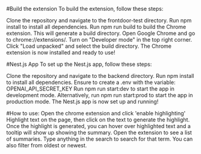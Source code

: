 #Build the extension
To build the extension, follow these steps:

Clone the repository and navigate to the frontdoor-test directory.
Run npm install to install all dependencies.
Run npm run build to build the Chrome extension. This will generate a build directory.
Open Google Chrome and go to chrome://extensions/.
Turn on "Developer mode" in the top right corner.
Click "Load unpacked" and select the build directory.
The Chrome extension is now installed and ready to use!


#Nest.js App
To set up the Nest.js app, follow these steps:

Clone the repository and navigate to the backend directory.
Run npm install to install all dependencies.
Ensure to create a .env with the variable: OPENAI_API_SECRET_KEY
Run npm run start:dev to start the app in development mode.
Alternatively, run npm run start:prod to start the app in production mode.
The Nest.js app is now set up and running!


#How to use:
Open the chrome extension and click 'enable highlighting'
Highlight text on the page, then click on the text to generate the highlight.
Once the highlight is generated, you can hover over highlighted text and a tooltip will show up showing the summary.
Open the extension to see a list of summaries.
Type anything in the search to search for that term. You can also filter from oldest or newest.
